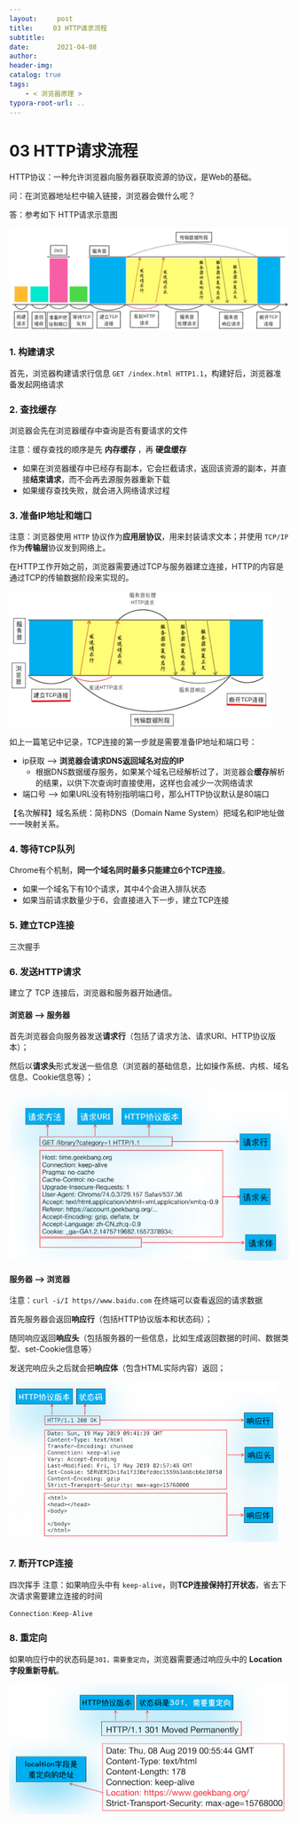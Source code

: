 ```yaml
---
layout:     post
title:     03 HTTP请求流程
subtitle:  
date:       2021-04-08
author:     
header-img: 
catalog: true
tags:
    - < 浏览器原理 >
typora-root-url: ..
---
```



# 03 HTTP请求流程

HTTP协议：一种允许浏览器向服务器获取资源的协议，是Web的基础。

问：在浏览器地址栏中输入链接，浏览器会做什么呢？

答：参考如下 HTTP请求示意图

<img src="/../img/assets_2019/image-20210408140802217.png" alt="image-20210408140802217" style="zoom:80%;" />

### 1. 构建请求
首先，浏览器构建请求行信息 `GET /index.html HTTP1.1`，构建好后，浏览器准备发起网络请求

### 2. 查找缓存
浏览器会先在浏览器缓存中查询是否有要请求的文件

注意：缓存查找的顺序是先 **内存缓存** ，再 **硬盘缓存**

- 如果在浏览器缓存中已经存有副本，它会拦截请求，返回该资源的副本，并直接**结束请求**，而不会再去源服务器重新下载
- 如果缓存查找失败，就会进入网络请求过程

### 3. 准备IP地址和端口
注意：浏览器使用 `HTTP` 协议作为**应用层协议**，用来封装请求文本；并使用 `TCP/IP`作为**传输层**协议发到网络上。

在HTTP工作开始之前，浏览器需要通过TCP与服务器建立连接，HTTP的内容是通过TCP的传输数据阶段来实现的。

<img src="/../img/assets_2019/image-20210408140825855.png" alt="image-20210408140825855" style="zoom:46%;" />

如上一篇笔记中记录，TCP连接的第一步就是需要准备IP地址和端口号：
-   ip获取 --> **浏览器会请求DNS返回域名对应的IP**
    -   根据DNS数据缓存服务，如果某个域名已经解析过了，浏览器会**缓存**解析的结果，以供下次查询时直接使用，这样也会减少一次网络请求
-   端口号 --> 如果URL没有特别指明端口号，那么HTTP协议默认是80端口

【名次解释】域名系统：简称DNS（Domain Name System）把域名和IP地址做一一映射关系。

### 4. 等待TCP队列
Chrome有个机制，**同一个域名同时最多只能建立6个TCP连接**。
-   如果一个域名下有10个请求，其中4个会进入排队状态
- 如果当前请求数量少于6，会直接进入下一步，建立TCP连接

### 5. 建立TCP连接
三次握手

### 6. 发送HTTP请求
建立了 TCP 连接后，浏览器和服务器开始通信。

#### 浏览器 --> 服务器
首先浏览器会向服务器发送**请求行**（包括了请求方法、请求URI、HTTP协议版本）；

然后以**请求头**形式发送一些信息（浏览器的基础信息，比如操作系统、内核、域名信息、Cookie信息等）；

<img src="/../img/assets_2019/image-20210408140841168.png" alt="image-20210408140841168" style="zoom:53%;" />

#### 服务器 --> 浏览器
注意：`curl -i/I https//www.baidu.com` 在终端可以查看返回的请求数据

首先服务器会返回**响应行**（包括HTTP协议版本和状态码）；

随同响应返回**响应头**（包括服务器的一些信息，比如生成返回数据的时间、数据类型、set-Cookie信息等）

发送完响应头之后就会把**响应体**（包含HTML实际内容）返回；

<img src="/../img/assets_2019/image-20210408140854371.png" alt="image-20210408140854371" style="zoom:50%;" />

### 7. 断开TCP连接
四次挥手
注意：如果响应头中有 `keep-alive`，则**TCP连接保持打开状态**，省去下次请求需要建立连接的时间

```javascript
Connection:Keep-Alive 
```

### 8. 重定向
如果响应行中的状态码是`301，需要重定向`，浏览器需要通过响应头中的 **Location字段重新导航**。

<img src="/../img/assets_2019/image-20210408140909931.png" alt="image-20210408140909931" style="zoom:50%;" />